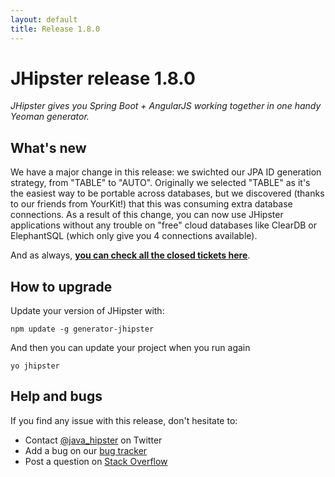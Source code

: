 ```yaml
---
layout: default
title: Release 1.8.0
---
```


JHipster release 1.8.0
==================

*JHipster gives you Spring Boot + AngularJS working together in one handy Yeoman generator.*

<!--googleoff: index-->
What's new
----------

We have a major change in this release: we swichted our JPA ID generation strategy, from "TABLE" to "AUTO". Originally we selected "TABLE" as it's the easiest way to be portable across databases, but we discovered (thanks to our friends from YourKit!) that this was consuming extra database connections. As a result of this change, you can now use JHipster applications without any trouble on "free" cloud databases like ClearDB or ElephantSQL (which only give you 4 connections available).

And as always, __[you can check all the closed tickets here](https://github.com/jhipster/generator-jhipster/issues?q=milestone%3A1.8.0+is%3Aclosed)__.

How to upgrade
------------

Update your version of JHipster with:

```
npm update -g generator-jhipster
```

And then you can update your project when you run again

```
yo jhipster
```

Help and bugs
--------------

If you find any issue with this release, don't hesitate to:

- Contact [@java_hipster](https://twitter.com/java_hipster) on Twitter
- Add a bug on our [bug tracker](https://github.com/jhipster/generator-jhipster/issues?state=open)
- Post a question on [Stack Overflow](http://stackoverflow.com/tags/jhipster/info)
